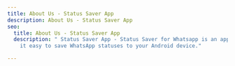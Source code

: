 ```yaml
---
title: About Us - Status Saver App
description: About Us - Status Saver App
seo:
  title: About Us - Status Saver App
  description: " Status Saver App - Status Saver for Whatsapp is an app that makes
    it easy to save WhatsApp statuses to your Android device."

---
```

